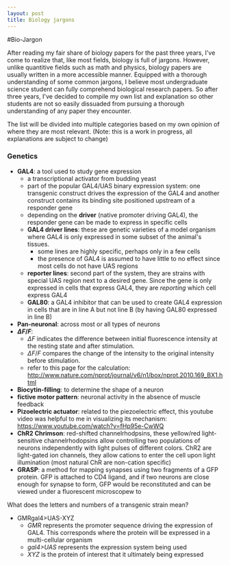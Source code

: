 ```yaml
---
layout: post
title: Biology jargons
---
```


#Bio-Jargon

After reading my fair share of biology papers for the past three years, I've come to realize that, like most fields, biology is full of jargons. However, unlike quantitive fields such as math and physics, biology papers are usually written in a more accessible manner. Equipped with a thorough understanding of some common jargons, I believe most undergraduate science student can fully comprehend biological research papers. So after three years, I've decided to compile my own list and explanation so other students are not so easily dissuaded from pursuing a thorough understanding of any paper they encounter.

The list will be divided into multiple categories based on my own opinion of where they are most relevant. (Note: this is a work in progress, all explanations are subject to change)

### Genetics
- **GAL4**: a tool used to study gene expression
    - a transcriptional activator from budding yeast
    - part of the popular GAL4/UAS binary expression system: one transgenic construct drives the expression of the GAL4 and another construct contains its binding site positioned upstream of a responder gene
    - depending on the **driver** (native promoter driving GAL4), the responder gene can be made to express in specific cells
    - **GAL4 driver lines**: these are genetic varieties of a model organism where GAL4 is only expressed in some subset of the animal's tissues.
        - some lines are highly specific, perhaps only in a few cells
        - the presence of GAL4 is assumed to have little to no effect since most cells do not have UAS regions
    - **reporter lines**: second part of the system, they are strains with special UAS region next to a desired gene. Since the gene is only expressed in cells that express GAL4, they are *reporting* which cell express GAL4
    - **GAL80**: a GAL4 inhibitor that can be used to create GAL4 expression in cells that are in line A but not line B (by having GAL80 expressed in line B)
- **Pan-neuronal**: across most or all types of neurons
- **$\Delta F/F$**:
    - $\Delta F$ indicates the difference between initial fluorescence intensity at the resting state and after stimulation.
    - $\Delta F/F$ compares the change of the intensity to the original intensity before stimulation.
    - refer to this page for the calculation: http://www.nature.com/nprot/journal/v6/n1/box/nprot.2010.169_BX1.html
- **Biocytin-filling**: to determine the shape of a neuron
- **fictive motor pattern**: neuronal activity in the absence of muscle feedback
- **Pizoelectric actuator**: related to the piezoelectric effect, this youtube video was helpful to me in visualizing its mechanism: https://www.youtube.com/watch?v=fHp95e-CwWQ
- **ChR2 Chrimson**: red-shifted channelrhodpsins, these yellow/red light-sensitive channelrhodopsins allow controlling two populations of neurons independently with light pulses of different colors. ChR2 are light-gated ion channels, they allow cations to enter the cell upon light illumination (most natural ChR are non-cation specific)
- **GRASP**: a method for mapping synapses using two fragments of a GFP protein. GFP is attached to CD4 ligand, and if two neurons are close enough for synapse to form, GFP would be reconstituted and can be viewed under a fluorescent microscopew to

What does the letters and numbers of a transgenic strain mean?

- GMRgal4>UAS-XYZ
    - *GMR* represents the promoter sequence driving the expression of GAL4. This corresponds where the protein will be expressed in a multi-cellular organism
    - *gal4>UAS* represents the expression system being used
    - *XYZ* is the protein of interest that it ultimately being expressed
